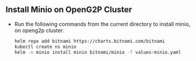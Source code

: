 ## Install Minio on OpenG2P Cluster

- Run the following commands from the current directory to install minio, on openg2p cluster.
  ```sh
  helm repo add bitnami https://charts.bitnami.com/bitnami
  kubectl create ns minio
  helm -n minio install minio bitnami/minio -f values-minio.yaml
  ```